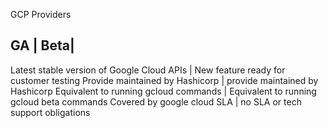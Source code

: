 GCP Providers
## GA | Beta|
Latest stable version of Google Cloud APIs | New feature ready for customer testing
Provide maintained by Hashicorp | provide maintained by Hashicorp
Equivalent to running gcloud commands | Equivalent to running gcloud beta commands
Covered by google cloud SLA | no SLA or tech support obligations